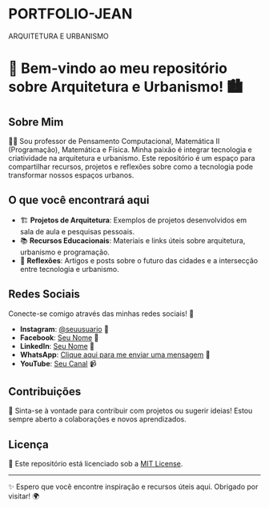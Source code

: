 # PORTFOLIO-JEAN
ARQUITETURA E URBANISMO

# 🌟 Bem-vindo ao meu repositório sobre Arquitetura e Urbanismo! 🏙️

## Sobre Mim

👨‍🏫 Sou professor de Pensamento Computacional, Matemática II (Programação), Matemática e Física. Minha paixão é integrar tecnologia e criatividade na arquitetura e urbanismo. Este repositório é um espaço para compartilhar recursos, projetos e reflexões sobre como a tecnologia pode transformar nossos espaços urbanos.

## O que você encontrará aqui

- 🏗️ **Projetos de Arquitetura**: Exemplos de projetos desenvolvidos em sala de aula e pesquisas pessoais.
- 📚 **Recursos Educacionais**: Materiais e links úteis sobre arquitetura, urbanismo e programação.
- 💭 **Reflexões**: Artigos e posts sobre o futuro das cidades e a intersecção entre tecnologia e urbanismo.

## Redes Sociais

Conecte-se comigo através das minhas redes sociais! 📱

- **Instagram**: [@seuusuario](https://www.instagram.com/seuusuario) 📸
- **Facebook**: [Seu Nome](https://www.facebook.com/seunome) 📘
- **LinkedIn**: [Seu Nome](https://www.linkedin.com/in/seunome) 💼
- **WhatsApp**: [Clique aqui para me enviar uma mensagem](https://wa.me/seunumerodetelefone) 💬
- **YouTube**: [Seu Canal](https://www.youtube.com/seucanal) 📹

## Contribuições

🤝 Sinta-se à vontade para contribuir com projetos ou sugerir ideias! Estou sempre aberto a colaborações e novos aprendizados.

## Licença

📜 Este repositório está licenciado sob a [MIT License](LICENSE).

---

✨ Espero que você encontre inspiração e recursos úteis aqui. Obrigado por visitar! 🌍

